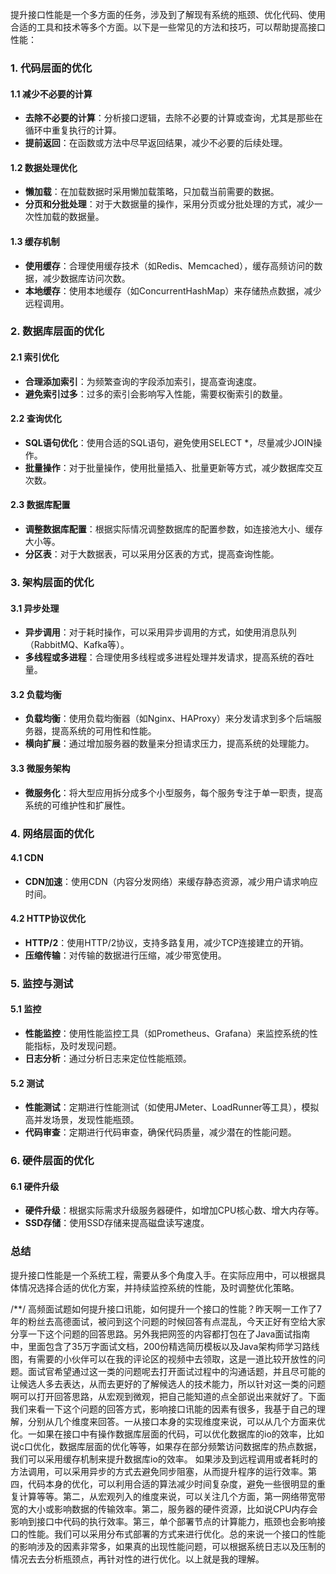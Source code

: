 提升接口性能是一个多方面的任务，涉及到了解现有系统的瓶颈、优化代码、使用合适的工具和技术等多个方面。以下是一些常见的方法和技巧，可以帮助提高接口性能：

### 1. 代码层面的优化

#### 1.1 减少不必要的计算
- **去除不必要的计算**：分析接口逻辑，去除不必要的计算或查询，尤其是那些在循环中重复执行的计算。
- **提前返回**：在函数或方法中尽早返回结果，减少不必要的后续处理。

#### 1.2 数据处理优化
- **懒加载**：在加载数据时采用懒加载策略，只加载当前需要的数据。
- **分页和分批处理**：对于大数据量的操作，采用分页或分批处理的方式，减少一次性加载的数据量。

#### 1.3 缓存机制
- **使用缓存**：合理使用缓存技术（如Redis、Memcached），缓存高频访问的数据，减少数据库访问次数。
- **本地缓存**：使用本地缓存（如ConcurrentHashMap）来存储热点数据，减少远程调用。

### 2. 数据库层面的优化

#### 2.1 索引优化
- **合理添加索引**：为频繁查询的字段添加索引，提高查询速度。
- **避免索引过多**：过多的索引会影响写入性能，需要权衡索引的数量。

#### 2.2 查询优化
- **SQL语句优化**：使用合适的SQL语句，避免使用SELECT *，尽量减少JOIN操作。
- **批量操作**：对于批量操作，使用批量插入、批量更新等方式，减少数据库交互次数。

#### 2.3 数据库配置
- **调整数据库配置**：根据实际情况调整数据库的配置参数，如连接池大小、缓存大小等。
- **分区表**：对于大数据表，可以采用分区表的方式，提高查询性能。

### 3. 架构层面的优化

#### 3.1 异步处理
- **异步调用**：对于耗时操作，可以采用异步调用的方式，如使用消息队列（RabbitMQ、Kafka等）。
- **多线程或多进程**：合理使用多线程或多进程处理并发请求，提高系统的吞吐量。

#### 3.2 负载均衡
- **负载均衡**：使用负载均衡器（如Nginx、HAProxy）来分发请求到多个后端服务器，提高系统的可用性和性能。
- **横向扩展**：通过增加服务器的数量来分担请求压力，提高系统的处理能力。

#### 3.3 微服务架构
- **微服务化**：将大型应用拆分成多个小型服务，每个服务专注于单一职责，提高系统的可维护性和扩展性。

### 4. 网络层面的优化

#### 4.1 CDN
- **CDN加速**：使用CDN（内容分发网络）来缓存静态资源，减少用户请求响应时间。

#### 4.2 HTTP协议优化
- **HTTP/2**：使用HTTP/2协议，支持多路复用，减少TCP连接建立的开销。
- **压缩传输**：对传输的数据进行压缩，减少带宽使用。

### 5. 监控与测试

#### 5.1 监控
- **性能监控**：使用性能监控工具（如Prometheus、Grafana）来监控系统的性能指标，及时发现问题。
- **日志分析**：通过分析日志来定位性能瓶颈。

#### 5.2 测试
- **性能测试**：定期进行性能测试（如使用JMeter、LoadRunner等工具），模拟高并发场景，发现性能瓶颈。
- **代码审查**：定期进行代码审查，确保代码质量，减少潜在的性能问题。

### 6. 硬件层面的优化

#### 6.1 硬件升级
- **硬件升级**：根据实际需求升级服务器硬件，如增加CPU核心数、增大内存等。
- **SSD存储**：使用SSD存储来提高磁盘读写速度。

### 总结

提升接口性能是一个系统工程，需要从多个角度入手。在实际应用中，可以根据具体情况选择合适的优化方案，并持续监控系统的性能，及时调整优化策略。

/**/
高频面试题如何提升接口讯能，如何提升一个接口的性能？昨天啊一工作了7年的粉丝去高德面试，被问到这个问题的时候回答有点混乱，今天正好有空给大家分享一下这个问题的回答思路。另外我把网签的内容都打包在了Java面试指南中，里面包含了35万字面试文档，200份精选简历模板以及Java架构师学习路线图，有需要的小伙伴可以在我的评论区的视频中去领取，这是一道比较开放性的问题。面试官希望通过这一类的问题呢去打开面试过程中的沟通话题，并且尽可能的让候选人多去表达，从而去更好的了解候选人的技术能力，所以针对这一类的问题啊可以打开回答思路，从宏观到微观，把自己能知道的点全部说出来就好了。下面我们来看一下这个问题的回答方式，影响接口讯能的因素有很多，我基于自己的理解，分别从几个维度来回答。一从接口本身的实现维度来说，可以从几个方面来优化。一如果在接口中有操作数据库层面的代码，可以优化数据库的io的效率，比如说c口优化，数据库层面的优化等等，如果存在部分频繁访问数据库的热点数据，我们可以采用缓存机制来提升数据库io的效率。
	如果涉及到远程调用或者耗时的方法调用，可以采用异步的方式去避免同步阻塞，从而提升程序的运行效率。第四，代码本身的优化，可以利用合适的算法减少时间复杂度，避免一些很明显的重复计算等等。第二，从宏观列入的维度来说，可以关注几个方面，第一网络带宽带宽的大小或影响数据的传输效率。第二，服务器的硬件资源，比如说CPU内存会影响到接口中代码的执行效率。第三，单个部署节点的计算能力，瓶颈也会影响接口的性能。我们可以采用分布式部署的方式来进行优化。总的来说一个接口的性能的影响涉及的因素非常多，如果真的出现性能问题，可以根据系统日志以及压制的情况去去分析瓶颈点，再针对性的进行优化。以上就是我的理解。